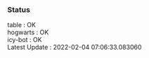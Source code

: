### Status


table : OK  
hogwarts : OK  
icy-bot : OK  
Latest Update : 2022-02-04 07:06:33.083060
